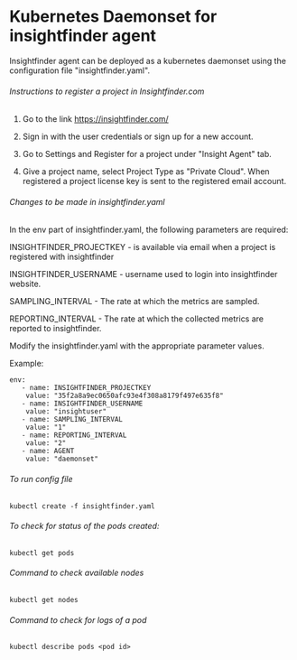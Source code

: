 # Kubernetes Daemonset for insightfinder agent
Insightfinder agent can be deployed as a kubernetes daemonset using the configuration file "insightfinder.yaml".

###### Instructions to register a project in Insightfinder.com
1) Go to the link https://insightfinder.com/

2) Sign in with the user credentials or sign up for a new account.

3) Go to Settings and Register for a project under "Insight Agent" tab.

4) Give a project name, select Project Type as "Private Cloud". When registered a project license key is sent to the registered email account.

###### Changes to be made in insightfinder.yaml
In the env part of insightfinder.yaml, the following parameters are required:

INSIGHTFINDER_PROJECTKEY - is available via email when a project is registered with insightfinder

INSIGHTFINDER_USERNAME - username used to login into insightfinder website.

SAMPLING_INTERVAL - The rate at which the metrics are sampled.

REPORTING_INTERVAL - The rate at which the collected metrics are reported to insightfinder.

Modify the insightfinder.yaml with the appropriate parameter values.

Example:
```
env:
   - name: INSIGHTFINDER_PROJECTKEY
    value: "35f2a8a9ec0650afc93e4f308a8179f497e635f8"
   - name: INSIGHTFINDER_USERNAME
    value: "insightuser"
   - name: SAMPLING_INTERVAL
    value: "1"
   - name: REPORTING_INTERVAL
    value: "2"
   - name: AGENT
    value: "daemonset"
```

###### To run config file
```
kubectl create -f insightfinder.yaml
```

###### To check for status of the pods created:
```
kubectl get pods
```

###### Command to check available nodes
```
kubectl get nodes
```

###### Command to check for logs of a pod
```
kubectl describe pods <pod id>
```
